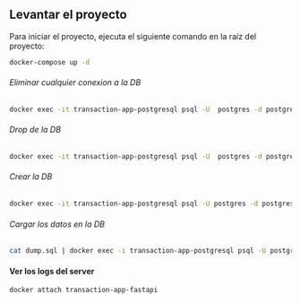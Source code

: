 ## Levantar el proyecto
Para iniciar el proyecto, ejecuta el siguiente comando en la raíz del proyecto:
```bash
docker-compose up -d
```
###### Eliminar cualquier conexion a la DB
```bash
docker exec -it transaction-app-postgresql psql -U  postgres -d postgres -c "SELECT pg_terminate_backend(pid) FROM pg_stat_activity WHERE datname = 'transaction-appdb';"
```
###### Drop de la DB
```bash
docker exec -it transaction-app-postgresql psql -U  postgres -d postgres -c "DROP DATABASE \"transaction-appdb\";"
```
###### Crear la DB
```bash
docker exec -it transaction-app-postgresql psql -U postgres -d postgres -c "CREATE DATABASE \"transaction-appdb\";"
```
###### Cargar los datos en la DB
```bash
cat dump.sql | docker exec -i transaction-app-postgresql psql -U postgres -d transaction-appdb
```
#### Ver los logs del server
```bash
docker attach transaction-app-fastapi
```
